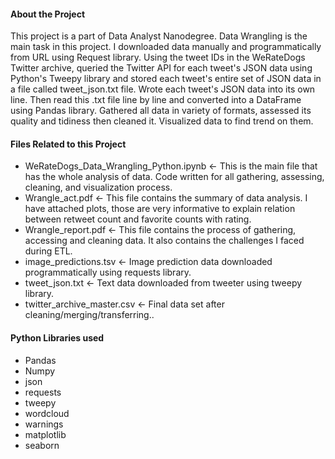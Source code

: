 
#### About the Project

This project is a part of Data Analyst Nanodegree. Data Wrangling is the main task in this project.
I downloaded data manually and programmatically from URL using Request library. Using the tweet IDs in the WeRateDogs Twitter archive, queried the Twitter API for each tweet's JSON data using Python's Tweepy library and stored each tweet's entire set of JSON data in a file called tweet_json.txt file. Wrote each tweet's JSON data into its own line. Then read this .txt file line by line and converted into a DataFrame using Pandas library. Gathered all data in variety of formats, assessed its quality and tidiness then cleaned it. Visualized data to find trend on them.

#### Files Related to this Project

- WeRateDogs_Data_Wrangling_Python.ipynb <- This is the main file that has the whole analysis of data. Code written for all gathering, assessing, cleaning, and visualization process.
- Wrangle_act.pdf <- This file contains the summary of data analysis. I have attached plots, those are very informative to explain relation between retweet count and favorite counts with rating.
- Wrangle_report.pdf <- This file contains the process of gathering, accessing and cleaning data. It also contains the challenges I faced during ETL.
- image_predictions.tsv <- Image prediction data downloaded programmatically using requests library.
- tweet_json.txt <- Text data downloaded from tweeter using tweepy library.
- twitter_archive_master.csv <- Final data set after cleaning/merging/transferring..

#### Python Libraries used
- Pandas
- Numpy
- json
- requests
- tweepy
- wordcloud
- warnings
- matplotlib
- seaborn
